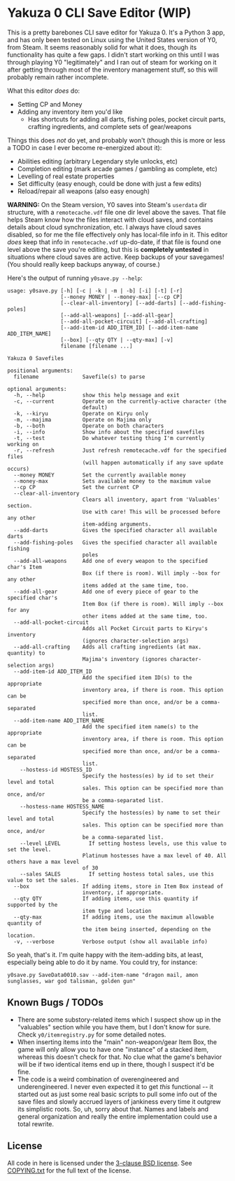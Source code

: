 Yakuza 0 CLI Save Editor (WIP)
==============================

This is a pretty barebones CLI save editor for Yakuza 0.  It's a Python 3
app, and has only been tested on Linux using the United States version of
Y0, from Steam.  It seems reasonably solid for what it does, though its
functionality has quite a few gaps.  I didn't start working on this until
I was through playing Y0 "legitimately" and I ran out of steam for
working on it after getting through most of the inventory management
stuff, so this will probably remain rather incomplete.

What this editor *does* do:

 - Setting CP and Money
 - Adding any inventory item you'd like
   - Has shortcuts for adding all darts, fishing poles, pocket circuit
     parts, crafting ingredients, and complete sets of gear/weapons

Things this does *not* do yet, and probably won't (though this is
more or less a TODO in case I ever become re-energized about it):

 - Abilities editing (arbitrary Legendary style unlocks, etc)
 - Completion editing (mark arcade games / gambling as complete, etc)
 - Levelling of real estate properties
 - Set difficulty (easy enough, could be done with just a few edits)
 - Reload/repair all weapons (also easy enough)

**WARNING:** On the Steam version, Y0 saves into Steam's `userdata` dir
structure, with a `remotecache.vdf` file one dir level above the saves.
That file helps Steam know how the files interact with cloud saves, and
contains details about cloud synchronization, etc.  I always have
cloud saves disabled, so for me the file effectively only has local-file
info in it.  This editor *does* keep that info in `remotecache.vdf`
up-do-date, if that file is found one level above the save you're editing,
but this is **completely untested** in situations where cloud saves are
active.  Keep backups of your savegames!  (You should really keep backups
anyway, of course.)

Here's the output of running `y0save.py --help`:

	usage: y0save.py [-h] [-c | -k | -m | -b] [-i] [-t] [-r]
					 [--money MONEY | --money-max] [--cp CP]
					 [--clear-all-inventory] [--add-darts] [--add-fishing-poles]
					 [--add-all-weapons] [--add-all-gear]
					 [--add-all-pocket-circuit] [--add-all-crafting]
					 [--add-item-id ADD_ITEM_ID] [--add-item-name ADD_ITEM_NAME]
					 [--box] [--qty QTY | --qty-max] [-v]
					 filename [filename ...]

	Yakuza 0 Savefiles

	positional arguments:
	  filename              Savefile(s) to parse

	optional arguments:
	  -h, --help            show this help message and exit
	  -c, --current         Operate on the currently-active character (the
							default)
	  -k, --kiryu           Operate on Kiryu only
	  -m, --majima          Operate on Majima only
	  -b, --both            Operate on both characters
	  -i, --info            Show info about the specified savefiles
	  -t, --test            Do whatever testing thing I'm currently working on
	  -r, --refresh         Just refresh remotecache.vdf for the specified files
							(will happen automatically if any save update occurs)
	  --money MONEY         Set the currently available money
	  --money-max           Sets available money to the maximum value
	  --cp CP               Set the current CP
	  --clear-all-inventory
							Clears all inventory, apart from 'Valuables' section.
							Use with care! This will be processed before any other
							item-adding arguments.
	  --add-darts           Gives the specified character all available darts
	  --add-fishing-poles   Gives the specified character all available fishing
							poles
	  --add-all-weapons     Add one of every weapon to the specified char's Item
							Box (if there is room). Will imply --box for any other
							items added at the same time, too.
	  --add-all-gear        Add one of every piece of gear to the specified char's
							Item Box (if there is room). Will imply --box for any
							other items added at the same time, too.
	  --add-all-pocket-circuit
							Adds all Pocket Circuit parts to Kiryu's inventory
							(ignores character-selection args)
	  --add-all-crafting    Adds all crafting ingredients (at max. quantity) to
							Majima's inventory (ignores character-selection args)
	  --add-item-id ADD_ITEM_ID
							Add the specified item ID(s) to the appropriate
							inventory area, if there is room. This option can be
							specified more than once, and/or be a comma-separated
							list.
	  --add-item-name ADD_ITEM_NAME
							Add the specified item name(s) to the appropriate
							inventory area, if there is room. This option can be
							specified more than once, and/or be a comma-separated
							list.
		--hostess-id HOSTESS_ID
							Specify the hostess(es) by id to set their level and total
							sales. This option can be specified more than once, and/or
							be a comma-separated list.
		--hostess-name HOSTESS_NAME
							Specify the hostess(es) by name to set their level and total
							sales. This option can be specified more than once, and/or
							be a comma-separated list.
		--level LEVEL         If setting hostess levels, use this value to set the level.
							Platinum hostesses have a max level of 40. All others have a max level
							of 30
		--sales SALES         If setting hostess total sales, use this value to set the sales.
	  --box                 If adding items, store in Item Box instead of
							inventory, if appropriate.
	  --qty QTY             If adding items, use this quantity if supported by the
							item type and location
	  --qty-max             If adding items, use the maximum allowable quantity of
							the item being inserted, depending on the location.
	  -v, --verbose         Verbose output (show all available info)

So yeah, that's it.  I'm quite happy with the item-adding bits, at least,
especially being able to do it by name.  You could try, for instance:

    y0save.py SaveData0010.sav --add-item-name "dragon mail, amon sunglasses, war god talisman, golden gun"

Known Bugs / TODOs
------------------

 - There are some substory-related items which I suspect show up in the
   "valuables" section while you have them, but I don't know for sure.
   Check `y0/itemregistry.py` for some detailed notes.
 - When inserting items into the "main" non-weapon/gear Item Box, the game
   will only allow you to have one "instance" of a stacked item, whereas
   this doesn't check for that.  No clue what the game's behavior will be
   if two identical items end up in there, though I suspect it'd be fine.
 - The code is a weird combination of overengineered and underengineered.
   I never even expected it to get *this* functional -- it started out as
   just some real basic scripts to pull some info out of the save files
   and slowly accrued layers of jankiness every time it outgrew its
   simplistic roots.  So, uh, sorry about that.  Names and labels and
   general organization and really the entire implementation could use
   a total rewrite.

License
-------

All code in here is licensed under the
[3-clause BSD license](https://opensource.org/licenses/BSD-3-Clause).
See [COPYING.txt](COPYING.txt) for the full text of the license.

